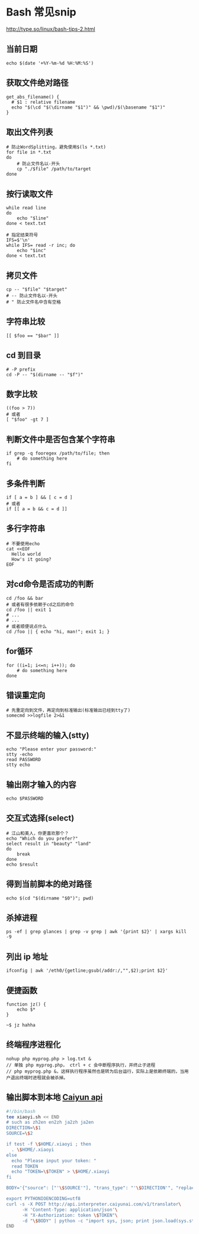 # Bash 常见snip
http://type.so/linux/bash-tips-2.html

## 当前日期
```shell
echo $(date '+%Y-%m-%d %H:%M:%S')
```

## 获取文件绝对路径
```
get_abs_filename() {
  # $1 : relative filename
  echo "$(\cd "$(\dirname "$1")" && \pwd)/$(\basename "$1")"
}
```


## 取出文件列表
```
# 防止WordSplitting，避免使用$(ls *.txt)
for file in *.txt
do
    # 防止文件名以-开头
    cp "./$file" /path/to/target
done
```

## 按行读取文件
```
while read line
do
    echo "$line"
done < text.txt

# 指定结束符号
IFS=$'\n'
while IFS= read -r inc; do
    echo "$inc"
done < text.txt
```

## 拷贝文件
```
cp -- "$file" "$target"
# -- 防止文件名以-开头
# " 防止文件名中含有空格
```

## 字符串比较
```
[[ $foo == "$bar" ]]
```

## cd 到目录
```
# -P prefix
cd -P -- "$(dirname -- "$f")"
```

## 数字比较
```
((foo > 7))
# 或者
[ "$foo" -gt 7 ]
```

## 判断文件中是否包含某个字符串
```
if grep -q fooregex /path/to/file; then
    # do something here
fi
```

## 多条件判断
```
if [ a = b ] && [ c = d ]
# 或者
if [[ a = b && c = d ]]
```

## 多行字符串
```
# 不要使用echo
cat <<EOF
  Hello world
  How's it going?
EOF
```

## 对cd命令是否成功的判断
```
cd /foo && bar
# 或者有很多依赖于cd之后的命令
cd /foo || exit 1
# ...
# ...
# 或者顺便说点什么 
cd /foo || { echo "hi, man!"; exit 1; }
```

## for循环
```
for ((i=1; i<=n; i++)); do
    # do something here
done
```

## 错误重定向
```
# 先重定向到文件，再定向到标准输出(标准输出已经到tty了)
somecmd >>logfile 2>&1
```

## 不显示终端的输入(stty)
```
echo "Please enter your password:"
stty -echo
read PASSWORD
stty echo
```

## 输出刚才输入的内容
```
echo $PASSWORD
```

## 交互式选择(select)
```
# 江山和美人，你更喜欢那个？
echo "Which do you prefer?"
select result in "beauty" "land"
do
    break
done
echo $result
```

## 得到当前脚本的绝对路径
```
echo $(cd "$(dirname "$0")"; pwd)
```


## 杀掉进程
```
ps -ef | grep glances | grep -v grep | awk '{print $2}' | xargs kill -9
```

## 列出 ip 地址
```
ifconfig | awk '/eth0/{getline;gsub(/addr:/,"",$2);print $2}'
```

## 便捷函数
```
function jz() {
    echo $*
}

~$ jz hahha
```

## 终端程序进程化
```
nohup php myprog.php > log.txt &
// 单独 php myprog.php， ctrl + c 会中断程序执行，并终止子进程
// php myprog.php &，这样执行程序虽然也是转为后台运行，实际上是依赖终端的，当用户退出终端时进程就会被杀掉。
```

## 输出脚本到本地 [Caiyun api](https://fanyi.caiyunapp.com/#/api)
```bash
#!/bin/bash
tee xiaoyi.sh << END
# such as zh2en en2zh ja2zh ja2en
DIRECTION=\$1
SOURCE=\$2

if test -f \$HOME/.xiaoyi ; then
  . \$HOME/.xiaoyi
else
  echo "Please input your token: "
  read TOKEN
  echo "TOKEN=\$TOKEN" > \$HOME/.xiaoyi
fi

BODY='{"source": ["'\$SOURCE'"], "trans_type": "'\$DIRECTION'", "replaced": true, "media": "text", "request_id": "demo" }'

export PYTHONIOENCODING=utf8
curl -s -X POST http://api.interpreter.caiyunai.com/v1/translator\
      -H 'Content-Type: application/json'\
      -H "X-Authorization: token \$TOKEN"\
      -d "\$BODY" | python -c "import sys, json; print json.load(sys.stdin)['target']"
END
```


<!-- vim: set ts=4 sw=4 tw=0 et foldlevel=1 foldenable foldlevelstart=99 : -->
